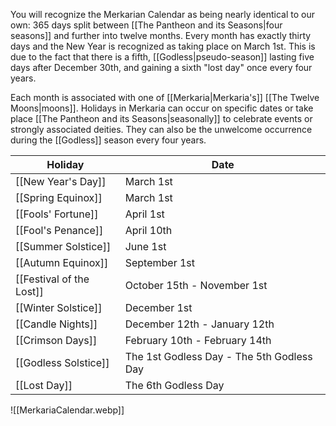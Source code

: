 You will recognize the Merkarian Calendar as being nearly identical to our own: 365 days split between [[The Pantheon and its Seasons|four seasons]] and further into twelve months. Every month has exactly thirty days and the New Year is recognized as taking place on March 1st. This is due to the fact that there is a fifth, [[Godless|pseudo-season]] lasting five days after December 30th, and gaining a sixth "lost day" once every four years.

Each month is associated with one of [[Merkaria|Merkaria's]] [[The Twelve Moons|moons]]. Holidays in Merkaria can occur on specific dates or take place [[The Pantheon and its Seasons|seasonally]] to celebrate events or strongly associated deities. They can also be the unwelcome occurrence during the [[Godless]] season every four years.


|Holiday |Date | 
|---|---|
|[[New Year's Day]]| March 1st|
|[[Spring Equinox]]| March 1st|
|[[Fools' Fortune]]| April 1st|
|[[Fool's Penance]]| April 10th|
|[[Summer Solstice]]|June 1st|
|[[Autumn Equinox]]| September 1st|
|[[Festival of the Lost]]| October 15th - November 1st|
|[[Winter Solstice]]| December 1st|
|[[Candle Nights]]| December 12th - January 12th|
|[[Crimson Days]]| February 10th - February 14th|
|[[Godless Solstice]]| The 1st Godless Day - The 5th Godless Day|
|[[Lost Day]]|The 6th Godless Day|

![[MerkariaCalendar.webp]]